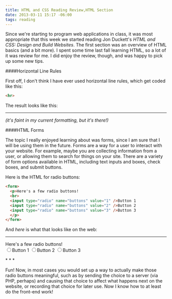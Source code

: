```yaml
---
title: HTML and CSS Reading Review,HTML Section
date: 2013-03-11 15:17 -06:00
tags: reading
---
```


Since we're starting to program web applications in class, it was most appropriate that this week we started reading Jon Duckett's _HTML and CSS: Design and Build Websites_. The first section was an overview of HTML basics (and a bit more). I spent some time last fall learning HTML, so a lot of it was review for me. I did enjoy the review, though, and was happy to pick up some new tips.

####Horizontal Line Rules

First off, I don't think I have ever used horizontal line rules, which get coded like this:

```html
<hr>
```
The result looks like this:

* * *

_(it's faint in my current formatting, but it's there!)_

####HTML Forms

The topic I really enjoyed learning about was forms, since I am sure that I will be using them in the future. Forms are a way for a user to interact with your website. For example, maybe you are collecting information from a user, or allowing them to search for things on your site. There are a variety of form options available in HTML, including text inputs and boxes, check boxes, and submit buttons.

Here is the HTML for radio buttons:

```html
<form>
  <p>Here's a few radio buttons!
  <br>
  <input type="radio" name="buttons" value="1" />Button 1
  <input type="radio" name="buttons" value="2" />Button 2
  <input type="radio" name="buttons" value="3" />Button 3
  </p>
</form>
```

And _here_ is what that looks like on the web:

* * *

<form>
  <p>Here's a few radio buttons!
  <br>
  <input type="radio" name="buttons" value="1" />Button 1
  <input type="radio" name="buttons" value="2" />Button 2
  <input type="radio" name="buttons" value="3" />Button 3
  </p>

</form>
* * *

Fun! Now, in most cases you would set up a way to actually make those radio buttons meaningful, such as by sending the choice to a server (via PHP, perhaps) and causing that choice to affect what happens next on the website, or recording that choice for later use. Now I know how to at least do the front-end work!
